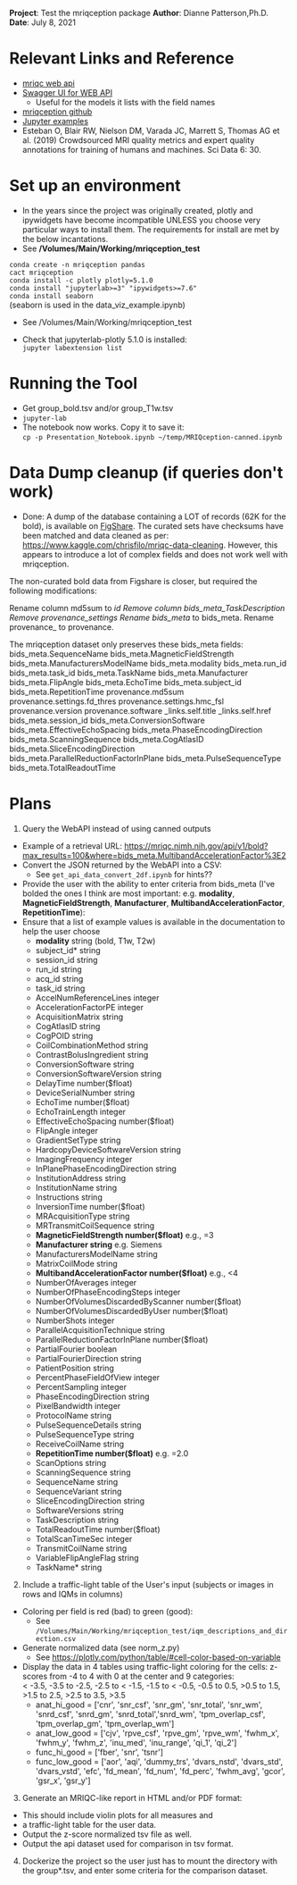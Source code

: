 **Project**: Test the mriqception package
**Author**: Dianne Patterson,Ph.D.
**Date**: July 8, 2021

# Relevant Links and Reference

- [mriqc web api](https://mriqc.nimh.nih.gov/)
- [Swagger UI for WEB API](https://mriqc.nimh.nih.gov/#/bold/get_bold)
  - Useful for the models it lists with the field names
- [mriqception github](https://github.com/elizabethbeard/mriqception)
- [Jupyter examples](https://www.kaggle.com/chrisfilo/mriqc/kernels)
- Esteban O, Blair RW, Nielson DM, Varada JC, Marrett S, Thomas AG et al. (2019) Crowdsourced MRI quality metrics and expert quality annotations for training of humans and machines. Sci Data 6: 30.

# Set up an environment

- In the years since the project was originally created, plotly and ipywidgets have become incompatible UNLESS you choose very particular ways to install them. The requirements for install are met by the below incantations.
- See **/Volumes/Main/Working/mriqception_test**

`conda create -n mriqception pandas`   
`cact mriqception`   
`conda install -c plotly plotly=5.1.0`   
`conda install "jupyterlab>=3" "ipywidgets>=7.6"`   
`conda install seaborn`   
(seaborn is used in the data_viz_example.ipynb)  

- See /Volumes/Main/Working/mriqception_test

- Check that jupyterlab-plotly 5.1.0 is installed:  
`jupyter labextension list`

# Running the Tool
- Get group_bold.tsv and/or group_T1w.tsv
- `jupyter-lab`
- The notebook now works. Copy it to save it:   
`cp -p Presentation_Notebook.ipynb ~/temp/MRIQception-canned.ipynb`

 
# Data Dump cleanup (if queries don't work)

- Done:
A dump of the database containing a LOT of records (62K for the bold), is available on [FigShare](https://figshare.com/articles/dataset/MRIQC_WebAPI_-_Database_dump/7097879/4). The curated sets have checksums have been matched and data cleaned as per: https://www.kaggle.com/chrisfilo/mriqc-data-cleaning. However, this appears to introduce a lot of complex fields and does not work well with mriqception. 

The non-curated bold data from Figshare is closer, but required the following modifications:

Rename column md5sum to _id
Remove column bids_meta_TaskDescription
Remove provenance_settings
Rename bids_meta_ to bids_meta.
Rename provenance_ to provenance.

The mriqception dataset only preserves these bids_meta fields:
bids_meta.SequenceName	bids_meta.MagneticFieldStrength	bids_meta.ManufacturersModelName	bids_meta.modality	bids_meta.run_id	bids_meta.task_id	bids_meta.TaskName	bids_meta.Manufacturer	bids_meta.FlipAngle	bids_meta.EchoTime	bids_meta.subject_id	bids_meta.RepetitionTime	provenance.md5sum	provenance.settings.fd_thres	provenance.settings.hmc_fsl	provenance.version	provenance.software	_links.self.title	_links.self.href	bids_meta.session_id	bids_meta.ConversionSoftware	bids_meta.EffectiveEchoSpacing	bids_meta.PhaseEncodingDirection	bids_meta.ScanningSequence	bids_meta.CogAtlasID	bids_meta.SliceEncodingDirection	bids_meta.ParallelReductionFactorInPlane	bids_meta.PulseSequenceType	bids_meta.TotalReadoutTime

# Plans
1. Query the WebAPI instead of using canned outputs
  - Example of a retrieval URL: https://mriqc.nimh.nih.gov/api/v1/bold?max_results=100&where=bids_meta.MultibandAccelerationFactor%3E2
  - Convert the JSON returned by the WebAPI into a CSV: 
    - See `get_api_data_convert_2df.ipynb` for hints??
  - Provide the user with the ability to enter criteria from bids_meta (I've bolded the ones I think are most important: e.g. **modality**, **MagneticFieldStrength**, **Manufacturer**, **MultibandAccelerationFactor**, **RepetitionTime**):
  - Ensure that a list of example values is available in the documentation to help the user choose
    - **modality**	string (bold, T1w, T2w)
    - subject_id*	string
    - session_id	string
    - run_id	string
    - acq_id	string
    - task_id	string
    - AccelNumReferenceLines	integer
    - AccelerationFactorPE	integer
    - AcquisitionMatrix	string
    - CogAtlasID	string
    - CogPOID	string
    - CoilCombinationMethod	string
    - ContrastBolusIngredient	string
    - ConversionSoftware	string
    - ConversionSoftwareVersion	string
    - DelayTime	number($float)
    - DeviceSerialNumber	string
    - EchoTime	number($float)
    - EchoTrainLength	integer
    - EffectiveEchoSpacing	number($float)
    - FlipAngle	integer
    - GradientSetType	string
    - HardcopyDeviceSoftwareVersion	string
    - ImagingFrequency	integer
    - InPlanePhaseEncodingDirection	string
    - InstitutionAddress	string
    - InstitutionName	string
    - Instructions	string
    - InversionTime	number($float)
    - MRAcquisitionType	string
    - MRTransmitCoilSequence	string
    - **MagneticFieldStrength	number($float)** e.g., =3
    - **Manufacturer	string** e.g. Siemens
    - ManufacturersModelName	string
    - MatrixCoilMode	string
    - **MultibandAccelerationFactor	number($float)** e.g., <4
    - NumberOfAverages	integer
    - NumberOfPhaseEncodingSteps	integer
    - NumberOfVolumesDiscardedByScanner	number($float)
    - NumberOfVolumesDiscardedByUser	number($float)
    - NumberShots	integer
    - ParallelAcquisitionTechnique	string
    - ParallelReductionFactorInPlane	number($float)
    - PartialFourier	boolean
    - PartialFourierDirection	string
    - PatientPosition	string
    - PercentPhaseFieldOfView	integer
    - PercentSampling	integer
    - PhaseEncodingDirection	string
    - PixelBandwidth	integer
    - ProtocolName	string
    - PulseSequenceDetails	string
    - PulseSequenceType	string
    - ReceiveCoilName	string
    - **RepetitionTime	number($float)** e.g. =2.0
    - ScanOptions	string
    - ScanningSequence	string
    - SequenceName	string
    - SequenceVariant	string
    - SliceEncodingDirection	string
    - SoftwareVersions	string
    - TaskDescription	string
    - TotalReadoutTime	number($float)
    - TotalScanTimeSec	integer
    - TransmitCoilName	string
    - VariableFlipAngleFlag	string
    - TaskName*	string
2. Include a traffic-light table of the User's input (subjects or images in rows and IQMs in columns)
  - Coloring per field is red (bad) to green (good): 
    - See `/Volumes/Main/Working/mriqception_test/iqm_descriptions_and_direction.csv`  
  - Generate normalized data (see norm_z.py)
    - See https://plotly.com/python/table/#cell-color-based-on-variable
  - Display the data in 4 tables using traffic-light coloring for the cells: z-scores from -4 to 4 with 0 at the center and 9 categories:  
    < -3.5, -3.5 to -2.5, -2.5 to < -1.5, -1.5 to < -0.5, -0.5 to 0.5, >0.5 to 1.5, >1.5 to 2.5, >2.5 to 3.5, >3.5
    - anat_hi_good = ['cnr', 'snr_csf', 'snr_gm', 'snr_total', 'snr_wm', 'snrd_csf', 'snrd_gm', 'snrd_total','snrd_wm', 'tpm_overlap_csf', 'tpm_overlap_gm', 'tpm_overlap_wm']
    - anat_low_good = ['cjv', 'rpve_csf', 'rpve_gm', 'rpve_wm', 'fwhm_x', 'fwhm_y', 'fwhm_z', 'inu_med', 'inu_range', 'qi_1', 'qi_2']
    - func_hi_good = ['fber', 'snr', 'tsnr'] 
    - func_low_good = ['aor', 'aqi', 'dummy_trs', 'dvars_nstd', 'dvars_std', 'dvars_vstd', 'efc', 'fd_mean', 'fd_num', 'fd_perc', 'fwhm_avg', 'gcor', 'gsr_x', 'gsr_y']
3. Generate an MRIQC-like report in HTML and/or PDF format: 
  - This should include violin plots for all measures and 
  - a traffic-light table for the user data.
  - Output the z-score normalized tsv file as well.
  - Output the api dataset used for comparison in tsv format.
4. Dockerize the project so the user just has to mount the directory with the group*.tsv, and enter some criteria for the comparison dataset.

